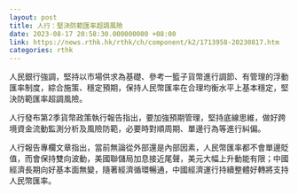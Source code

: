 ```yaml
---
layout: post
title: 人行：堅決防範匯率超調風險
date: 2023-08-17 20:58:30.000000000 +08:00
link: https://news.rthk.hk/rthk/ch/component/k2/1713958-20230817.htm
categories: rthk
---
```


人民銀行強調，堅持以市場供求為基礎、參考一籃子貨幣進行調節、有管理的浮動匯率制度，綜合施策、穩定預期，保持人民幣匯率在合理均衡水平上基本穩定，堅決防範匯率超調風險。

人行發布第2季貨幣政策執行報告指出，要加強預期管理，堅持底線思維，做好跨境資金流動監測分析及風險防範，必要時對順周期、單邊行為等進行糾偏。

人行報告專欄文章指出，當前無論從外部還是內部因素，人民幣匯率都不會單邊貶值，而會保持雙向波動，美國聯儲局加息接近尾聲，美元大幅上升動能有限；中國經濟長期向好基本面無變，隨著經濟循環暢通，中國經濟運行持續整體好轉將支持人民幣匯率。
